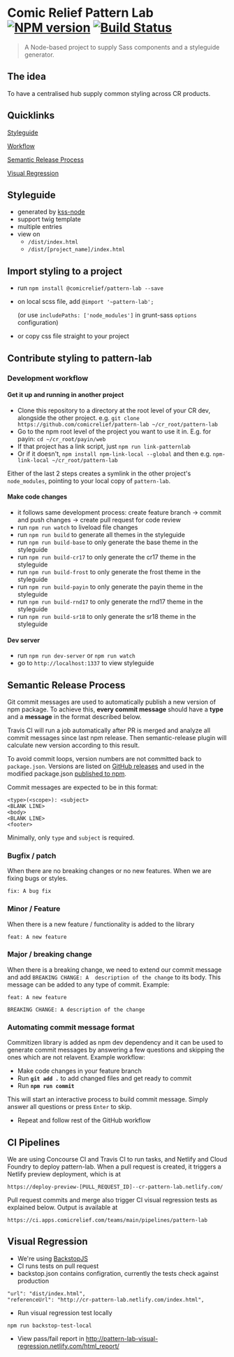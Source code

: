 # Comic Relief Pattern Lab [![NPM version][npm-image]][npm-url] [![Build Status][concourse-image]][concourse-url]
> A Node-based project to supply Sass components and a styleguide generator.

## The idea
To have a centralised hub supply common styling across CR products. 

## Quicklinks

[Styleguide](#styleguide)

[Workflow](#import-styling-to-a-project)

[Semantic Release Process](#semantic-release-process)

[Visual Regression](#visual-regression)

## Styleguide
* generated by [kss-node](https://github.com/kss-node/kss-node)
* support twig template
* multiple entries
* view on
  - `/dist/index.html`
  - `/dist/[project_name]/index.html`

## Import styling to a project
* run `npm install @comicrelief/pattern-lab --save`
* on local scss file, add `@import '~pattern-lab';` 

  (or use `includePaths: ['node_modules']` in grunt-sass `options` configuration)
* or copy css file straight to your project 

## Contribute styling to pattern-lab
### Development workflow 
#### Get it up and running in another project
* Clone this repository to a directory at the root level of your CR dev, alongside the other project. e.g. `git clone https://github.com/comicrelief/pattern-lab ~/cr_root/pattern-lab`
* Go to the npm root level of the project you want to use it in. E.g. for payin: `cd ~/cr_root/payin/web`
* If that project has a link script, just `npm run link-patternlab`
* Or if it doesn't, `npm install npm-link-local --global` and then e.g. `npm-link-local ~/cr_root/pattern-lab`

Either of the last 2 steps creates a symlink in the other project's `node_modules`, pointing to your local copy of `pattern-lab`.

#### Make code changes
* it follows same development process: create feature branch -> commit and push changes -> create pull request for code review
* run `npm run watch` to liveload file changes
* run `npm run build` to generate all themes in the styleguide
* run `npm run build-base` to only generate the base theme in the styleguide
* run `npm run build-cr17` to only generate the cr17 theme in the styleguide
* run `npm run build-frost` to only generate the frost theme in the styleguide
* run `npm run build-payin` to only generate the payin theme in the styleguide
* run `npm run build-rnd17` to only generate the rnd17 theme in the styleguide
* run `npm run build-sr18` to only generate the sr18 theme in the styleguide

#### Dev server
* run `npm run dev-server` or `npm run watch`
* go to `http://localhost:1337` to view styleguide

## Semantic Release Process
Git commit messages are used to automatically publish a new version of npm package. To achieve this, **every commit message** should have a **type** and a **message** in the format described below.

Travis CI will run a job automatically after PR is merged and analyze all commit messages since last npm release. Then semantic-release plugin will calculate new version according to this result.

To avoid commit loops, version numbers are not committed back to `package.json`. Versions are listed on [GitHub releases](https://github.com/comicrelief/pattern-lab/releases) and used in the modified package.json [published to npm](https://www.npmjs.com/package/@comicrelief/pattern-lab).

Commit messages are expected to be in this format:
```
<type>(<scope>): <subject>
<BLANK LINE>
<body>
<BLANK LINE>
<footer>
```
Minimally, only `type` and `subject` is required.

### Bugfix / patch
When there are no breaking changes or no new features. When we are fixing bugs or styles.
```
fix: A bug fix
```

### Minor / Feature
When there is a new feature / functionality is added to the library
```
feat: A new feature
```

### Major / breaking change
When there is a breaking change, we need to extend our commit message and add `BREAKING CHANGE: A 
description of the change` to its body. This message can be added to any type of commit. 
Example:
```
feat: A new feature

BREAKING CHANGE: A description of the change
```

### Automating commit message format
Commitizen library is added as npm dev dependency and it can be used to generate commit messages by 
answering a few questions and skipping the ones which are not relavent.
Example workflow:
- Make code changes in your feature branch
- Run **`git add .`** to add changed files and get ready to commit
- Run **`npm run commit`**
 
This will start an interactive process to build commit message. Simply answer all questions or
press `Enter` to skip.
 
 - Repeat and follow rest of the GitHub workflow

 ## CI Pipelines
We are using Concourse CI and Travis CI to run tasks, and Netlify and Cloud Foundry to deploy pattern-lab.
When a pull request is created, it triggers a Netlify preview deployment, which is at 
```
https://deploy-preview-[PULL_REQUEST_ID]--cr-pattern-lab.netlify.com/
```
Pull request commits and merge also trigger CI visual regression tests as explained below. Output is available at
```
https://ci.apps.comicrelief.com/teams/main/pipelines/pattern-lab
```

## Visual Regression
- We're using [BackstopJS](https://github.com/garris/BackstopJS)
- CI runs tests on pull request
- backstop.json contains configration, currently the tests check against production
```
"url": "dist/index.html",
"referenceUrl": "http://cr-pattern-lab.netlify.com/index.html",
```
- Run visual regression test locally 
```
npm run backstop-test-local
```
- View pass/fail report in http://pattern-lab-visual-regression.netlify.com/html_report/

[npm-image]: https://badge.fury.io/js/%40comicrelief%2Fpattern-lab.svg
[npm-url]: https://www.npmjs.com/package/@comicrelief/pattern-lab
[concourse-image]: https://ci.apps.comicrelief.com/api/v1/teams/main/pipelines/pattern-lab/jobs/pattern-lab-test/badge
[concourse-url]: https://ci.apps.comicrelief.com/teams/main/pipelines/pattern-lab

